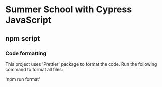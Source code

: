 # Summer School with Cypress JavaScript

## npm script

### Code formatting 

This project uses 'Prettier' package to format the code. Run the following command to format all files:


'npm run format'